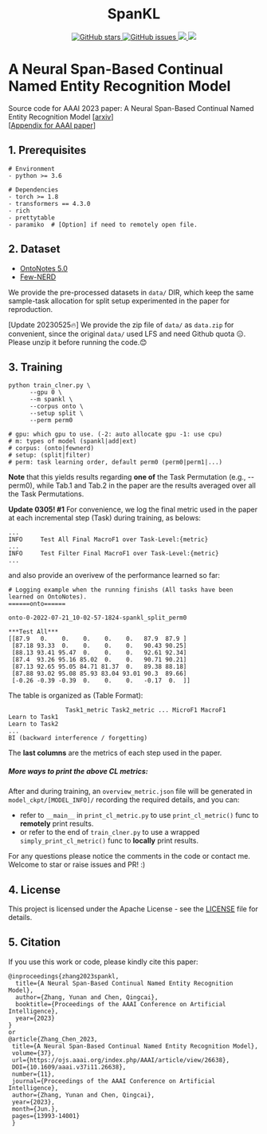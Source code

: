<h1 align="center">SpanKL</h1>
<p align="center">
  <a href="https://github.com/Qznan/SpanKL">
    <img src="https://img.shields.io/github/stars/Qznan/SpanKL.svg?colorA=orange&colorB=orange&logo=github" alt="GitHub stars">
  </a>
  <a href="https://github.com/Qznan/SpanKL/issues">
        <img src="https://img.shields.io/github/issues/Qznan/SpanKL.svg"
             alt="GitHub issues">
  </a>
  <a href="https://github.com/Qznan/SpanKL/">
        <img src="https://img.shields.io/github/last-commit/Qznan/SpanKL.svg">
  </a>
   <a href="https://github.com/Qznan/SpanKL/blob/main/LICENSE">
        <img src="https://img.shields.io/github/license/Qznan/SpanKL.svg">
  </a>
  
</p>

# A Neural Span-Based Continual Named Entity Recognition Model

Source code for AAAI 2023 paper: A Neural Span-Based Continual Named Entity Recognition Model [[arxiv](https://arxiv.org/pdf/2302.12200.pdf)]  
[[Appendix for AAAI paper](Paper_Appendix.pdf)]

## 1. Prerequisites

```
# Environment
- python >= 3.6

# Dependencies
- torch >= 1.8
- transformers == 4.3.0
- rich
- prettytable
- paramiko  # [Option] if need to remotely open file.
```


## 2. Dataset
- [OntoNotes 5.0](https://catalog.ldc.upenn.edu/LDC2013T19)
- [Few-NERD](https://ningding97.github.io/fewnerd)


We provide the pre-processed datasets in `data/` DIR, which keep the same sample-task allocation for split setup experimented in the paper for reproduction.

[Update 20230525🔥] We provide the zip file of `data/` as `data.zip` for convenient, since the original `data/` used LFS and need Github quota 😑. Please unzip it before running the code.😊
## 3. Training

```shell
python train_clner.py \
      --gpu 0 \
      --m spankl \
      --corpus onto \
      --setup split \
      --perm perm0
      
# gpu: which gpu to use. (-2: auto allocate gpu -1: use cpu)
# m: types of model (spankl|add|ext)
# corpus: (onto|fewnerd)
# setup: (split|filter)
# perm: task learning order, default perm0 (perm0|perm1|...)
```
**Note** that this yields results regarding **one of** the Task Permutation (e.g., --perm0), while Tab.1 and Tab.2 in the paper are the results averaged over all the Task Permutations.  

**Update 0305! #1** For convenience, we log the final metric used in the paper at each incremental step (Task) during training, as belows:
```angular2html
...
INFO     Test All Final MacroF1 over Task-Level:{metric}
...
INFO     Test Filter Final MacroF1 over Task-Level:{metric}
...
```
and also provide an overivew of the performance learned so far:
```angular2html
# Logging example when the running finishs (All tasks have been learned on OntoNotes).
======onto======

onto-0-2022-07-21_10-02-57-1824-spankl_split_perm0

***Test All***
[[87.9   0.    0.    0.    0.    0.   87.9  87.9 ]
 [87.18 93.33  0.    0.    0.    0.   90.43 90.25]
 [88.13 93.41 95.47  0.    0.    0.   92.61 92.34]
 [87.4  93.26 95.16 85.02  0.    0.   90.71 90.21]
 [87.13 92.65 95.05 84.71 81.37  0.   89.38 88.18]
 [87.88 93.02 95.08 85.93 83.04 93.01 90.3  89.66]
 [-0.26 -0.39 -0.39  0.    0.    0.   -0.17  0.  ]]
```
The table is organized as (Table Format):
```angular2html
                Task1_metric Task2_metric ... MicroF1 MacroF1
Learn to Task1
Learn to Task2
...
BI (backward interference / forgetting)
```
The **last columns** are the metrics of each step used in the paper.

##### More ways to print the above CL metrics:
After and during training, an `overview_metric.json` file will be generated in `model_ckpt/[MODEL_INFO]/` recording the required details, and you can:
- refer to `__main__` in `print_cl_metric.py` to use `print_cl_metric()` func to **remotely** print results.
- or refer to the end of `train_clner.py` to use a wrapped `simply_print_cl_metric()` func to **locally** print results.

For any questions please notice the comments in the code or contact me.  
Welcome to star or raise issues and PR! :)
## 4. License

This project is licensed under the Apache License - see the [LICENSE](LICENSE) file for details.

## 5. Citation

If you use this work or code, please kindly cite this paper:

```
@inproceedings{zhang2023spankl,
  title={A Neural Span-Based Continual Named Entity Recognition Model},
  author={Zhang, Yunan and Chen, Qingcai},
  booktitle={Proceedings of the AAAI Conference on Artificial Intelligence},
  year={2023}
}
or
@article{Zhang_Chen_2023,
 title={A Neural Span-Based Continual Named Entity Recognition Model},
 volume={37},
 url={https://ojs.aaai.org/index.php/AAAI/article/view/26638},
 DOI={10.1609/aaai.v37i11.26638},
 number={11},
 journal={Proceedings of the AAAI Conference on Artificial Intelligence},
 author={Zhang, Yunan and Chen, Qingcai},
 year={2023},
 month={Jun.},
 pages={13993-14001}
 }
```


